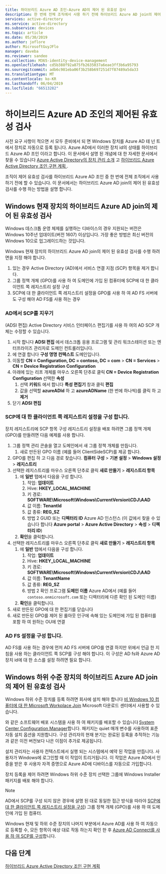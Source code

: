 ```yaml
---
title: 하이브리드 Azure AD 조인-Azure AD의 제어 된 유효성 검사
description: 한 번에 전체 조직에서 사용 하기 전에 하이브리드 Azure AD join의 제어 된 유효성 검사를 수행 하는 방법에 알아봅니다.
services: active-directory
ms.service: active-directory
ms.subservice: devices
ms.topic: article
ms.date: 05/30/2019
ms.author: joflore
author: MicrosoftGuyJFlo
manager: daveba
ms.reviewer: sandeo
ms.collection: M365-identity-device-management
ms.openlocfilehash: cd5b388f92a875fb2635037a6eae3ff3b6a95793
ms.sourcegitcommit: adb6c981eba06f3b258b697251d7f87489a5da33
ms.translationtype: MT
ms.contentlocale: ko-KR
ms.lasthandoff: 06/04/2019
ms.locfileid: "66513282"
---
```

# <a name="controlled-validation-of-hybrid-azure-ad-join"></a>하이브리드 Azure AD 조인의 제어된 유효성 검사

사전 요구 사항이 적으면 서 모두 준비에서 되 면 Windows 장치를 Azure AD 테 넌 트에서 장치로 자동으로 등록 됩니다. Azure AD에서 이러한 장치 id의 상태를 하이브리드 Azure AD 조인 이라고 합니다. 이 문서에서 설명 된 개념에 대 한 자세한 문서에서 찾을 수 있습니다 [Azure Active Directory의 장치 관리 소개](overview.md) 고 [하이브리드 Azure Active Directory 조인 구현 계획 ](hybrid-azuread-join-plan.md).

조직이 제어 유효성 검사를 하이브리드 Azure AD 조인 중 한 번에 전체 조직에서 사용 하기 전에 할 수 있습니다. 이 문서에서는 하이브리드 Azure AD join의 제어 된 유효성 검사를 수행 하는 방법을 설명 합니다.

## <a name="controlled-validation-of-hybrid-azure-ad-join-on-windows-current-devices"></a>Windows 현재 장치의 하이브리드 Azure AD join의 제어 된 유효성 검사

Windows 데스크톱 운영 체제를 실행하는 디바이스의 경우 지원되는 버전은 Windows 10주년 업데이트(버전 1607) 이상입니다. 가장 좋은 방법은 최신 버전의 Windows 10으로 업그레이드하는 것입니다.

Windows 현재 장치의 하이브리드 Azure AD join의 제어 된 유효성 검사를 수행 하려면을 지정 해야 합니다.

1. 있는 경우 Active Directory (AD)에서 서비스 연결 지점 (SCP) 항목을 제거 합니다.
1. 그룹 정책 개체 (GPO)를 사용 하 여 도메인에 가입 된 컴퓨터에 SCP에 대 한 클라이언트 쪽 레지스트리 설정 구성
1. SCP에 대 한 클라이언트 쪽 레지스트리 설정을 GPO를 사용 하 여 AD FS 서버에도 구성 해야 AD FS를 사용 하는 경우  



### <a name="clear-the-scp-from-ad"></a>AD에서 SCP를 지우기

(ADSI 편집) Active Directory 서비스 인터페이스 편집기를 사용 하 여의 AD SCP 개체는 수정할 수 있습니다.

1. 시작 합니다 **ADSI 편집** 에서 데스크톱 응용 프로그램 및 관리 워크스테이션 또는 엔터프라이즈 관리자로 도메인 컨트롤러입니다.
1. 에 연결 합니다 **구성 명명 컨텍스트** 도메인입니다.
1. 이동할 **CN = Configuration, DC = contoso, DC = com** > **CN = Services** > **CN = Device Registration Configuration**
1. 아래에 있는 리프 개체를 마우스 오른쪽 단추로 클릭 **CN = Device Registration Configuration** 선택한 **속성**
   1. 선택 **키워드** 에서 합니다 **특성 편집기** 창과 클릭 **편집**
   1. 값을 선택할 **azureADId** 하 고 **azureADName** (한 번에 하나씩)를 클릭 하 고 **제거**
1. 닫기 **ADSI 편집**


### <a name="configure-client-side-registry-setting-for-scp"></a>SCP에 대 한 클라이언트 쪽 레지스트리 설정을 구성 합니다.

장치 레지스트리에 SCP 항목 구성 레지스트리 설정을 배포 하려면 그룹 정책 개체 (GPO)를 만들려면 다음 예제를 사용 합니다.

1. 그룹 정책 관리 콘솔을 열고 도메인에서 새 그룹 정책 개체를 만듭니다.
   1. 새로 만든된 GPO 이름 (예를 들어 ClientSideSCP)를 제공 합니다.
1. GPO를 편집 하 고 다음 경로 찾습니다. **컴퓨터 구성** > **기본 설정** > **Windows 설정** > **레지스트리**
1. 선택한 레지스트리를 마우스 오른쪽 단추로 클릭 **새로 만들기** > **레지스트리 항목**
   1. 에 **일반** 탭에서 다음을 구성 합니다.
      1. 작업: **업데이트**
      1. Hive: **HKEY_LOCAL_MACHINE**
      1. 키 경로: **SOFTWARE\Microsoft\Windows\CurrentVersion\CDJ\AAD**
      1. 값 이름: **TenantId**
      1. 값 종류: **REG_SZ**
      1. 방법 2 GUID 또는 **디렉터리 ID** Azure AD 인스턴스 (이 값에서 찾을 수 있습니다 합니다 **Azure portal** > **Azure Active Directory**  >   **속성** > **디렉터리 ID**)
   1. **확인**을 클릭합니다.
1. 선택한 레지스트리를 마우스 오른쪽 단추로 클릭 **새로 만들기** > **레지스트리 항목**
   1. 에 **일반** 탭에서 다음을 구성 합니다.
      1. 작업: **업데이트**
      1. Hive: **HKEY_LOCAL_MACHINE**
      1. 키 경로: **SOFTWARE\Microsoft\Windows\CurrentVersion\CDJ\AAD**
      1. 값 이름: **TenantName**
      1. 값 종류: **REG_SZ**
      1. 방법 2 확인 프로그램 **도메인 이름** Azure AD에서 (예를 들어 `contoso.onmicrosoft.com` 또는 디렉터리에 다른 확인 된 도메인 이름)
   1. **확인**을 클릭합니다.
1. 새로 만든된 GPO에 대 한 편집기를 닫습니다
1. 새로 만든된 GPO를 제어 된 롤아웃 인구에 속해 있는 도메인에 가입 된 컴퓨터를 포함 하 여 원하는 OU에 연결

### <a name="configure-ad-fs-settings"></a>AD FS 설정을 구성 합니다.

AD FS를 사용 하는 경우에 먼저 AD FS 서버에 GPO를 연결 하지만 위에서 언급 한 지침을 사용 하는 클라이언트 쪽 SCP를 구성 해야 합니다. 이 구성은 AD fs와 Azure AD 장치 id에 대 한 소스를 설정 하려면 필요 합니다.

## <a name="controlled-validation-of-hybrid-azure-ad-join-on-windows-down-level-devices"></a>Windows 하위 수준 장치의 하이브리드 Azure AD join의 제어 된 유효성 검사

Windows 하위 수준 장치를 등록 하려면 회사에 설치 해야 합니다 [비 Windows 10 컴퓨터에 대 한 Microsoft Workplace Join](https://www.microsoft.com/download/details.aspx?id=53554) Microsoft 다운로드 센터에서 사용할 수 있습니다.

와 같은 소프트웨어 배포 시스템을 사용 하 여 패키지를 배포할 수 있습니다 [System Center Configuration Manager](https://www.microsoft.com/cloud-platform/system-center-configuration-manager)합니다. 패키지는 quiet 매개 변수를 사용하여 표준 자동 설치 옵션을 지원합니다. 구성 관리자의 현재 분기는 완료된 등록을 추적하는 기능과 같은 이전 버전보다 나은 이점이 추가로 제공됩니다.

설치 관리자는 사용자 컨텍스트에서 실행 되는 시스템에서 예약 된 작업을 만듭니다. 사용자가 Windows에 로그인할 때 이 작업이 트리거됩니다. 이 작업은 Azure AD에서 인증을 받은 후 사용자 자격 증명으로 Azure AD에 디바이스를 자동으로 가입합니다.

장치 등록을 제어 하려면 Windows 하위 수준 장치 선택한 그룹에 Windows Installer 패키지를 배포 해야 합니다.

> [!NOTE]
> AD에서 SCP를 구성 되지 않은 경우에 설명 된 대로 동일한 접근 방식을 따라야 [SCP에 대 한 클라이언트 쪽 레지스트리 설정을 구성](#configure-client-side-registry-setting-for-scp)) 그룹 정책 개체 (GPO)를 사용 하 여 도메인에 가입 된 컴퓨터.


Windows 현재 및 하위 수준 장치의 나머지 부분에서 Azure AD를 사용 하 여 자동으로 등록할 수, 모든 항목이 예상 대로 작동 하는지 확인 한 후 [Azure AD Connect를 사용 하 여 SCP를 구성](hybrid-azuread-join-managed-domains.md#configure-hybrid-azure-ad-join)합니다.

## <a name="next-steps"></a>다음 단계

[하이브리드 Azure Active Directory 조인 구현 계획](hybrid-azuread-join-plan.md)
